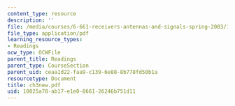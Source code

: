 ```yaml
---
content_type: resource
description: ''
file: /media/courses/6-661-receivers-antennas-and-signals-spring-2003/10025a78ab17e1e0866126246b751d11_ch3new.pdf
file_type: application/pdf
learning_resource_types:
- Readings
ocw_type: OCWFile
parent_title: Readings
parent_type: CourseSection
parent_uid: ceaa1d22-faa9-c139-6e88-8b778fd50b1a
resourcetype: Document
title: ch3new.pdf
uid: 10025a78-ab17-e1e0-8661-26246b751d11
---
```

